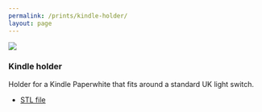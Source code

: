 ```yaml
---
permalink: /prints/kindle-holder/
layout: page
---
```


<section class="print">
    <img src="{{permalink}}holder.png">
    <div>
        <h3>Kindle holder</h3>
        <p>
            Holder for a Kindle Paperwhite that fits around a standard UK
            light switch.
        </p>
        <ul class="links">
            <li><a href="{{permalink}}holder.stl">STL file</a></li>
        </ul>
    </div>
</section>
